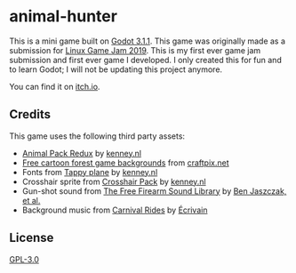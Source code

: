 # animal-hunter

This is a mini game built on [Godot 3.1.1](https://godotengine.org/). This game was originally made as a submission for [Linux Game Jam 2019](https://itch.io/jam/linux-game-jam-2019). This is my first ever game jam submission and first ever game I developed. I only created this for fun and to learn Godot; I will not be updating this project anymore.

You can find it on [itch.io](https://xrajishx.itch.io/animal-hunter).

## Credits
This game uses the following third party assets:
* [Animal Pack Redux](https://www.kenney.nl/assets/animal-pack-redux) by [kenney.nl](https://www.kenney.nl/)
* [Free cartoon forest game backgrounds](https://free-game-assets.itch.io/free-cartoon-forest-2d-backgrounds) from [craftpix.net](https://craftpix.net/)
* Fonts from [Tappy plane](https://opengameart.org/content/tappy-plane) by [kenney.nl](https://www.kenney.nl/)
* Crosshair sprite from [Crosshair Pack](https://kenney.nl/assets/crosshair-pack) by [kenney.nl](https://www.kenney.nl/)
* Gun-shot sound from [The Free Firearm Sound Library](https://opengameart.org/content/the-free-firearm-sound-library) by [Ben Jaszczak, et al.](https://opengameart.org/content/the-free-firearm-sound-library)
* Background music from [Carnival Rides](https://opengameart.org/content/carnival-rides) by [Écrivain](https://opengameart.org/users/%C3%A9crivain)

## License
[GPL-3.0](https://github.com/xrajishx/animal-hunter/blob/master/LICENSE)
